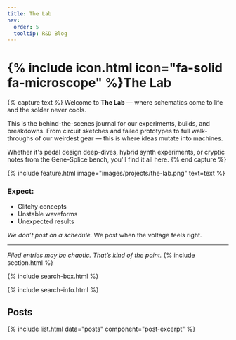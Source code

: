 ```yaml
---
title: The Lab
nav:
  order: 5
  tooltip: R&D Blog
---
```


# {% include icon.html icon="fa-solid fa-microscope" %}The Lab
{% capture text %}
Welcome to **The Lab** — where schematics come to life and the solder never cools.

This is the behind-the-scenes journal for our experiments, builds, and breakdowns. From circuit sketches and failed prototypes to full walk-throughs of our weirdest gear — this is where ideas mutate into machines.

Whether it's pedal design deep-dives, hybrid synth experiments, or cryptic notes from the Gene-Splice bench, you'll find it all here.
{% end capture %}

{% include feature.html
  image="images/projects/the-lab.png"
  text=text
%}


### Expect:
- Glitchy concepts
- Unstable waveforms
- Unexpected results

_We don’t post on a schedule._ We post when the voltage feels right.

---

*Filed entries may be chaotic. That’s kind of the point.*
{% include section.html %}

{% include search-box.html %}

{% include search-info.html %}

## Posts

{% 
  include list.html 
  data="posts" 
  component="post-excerpt"
%}

